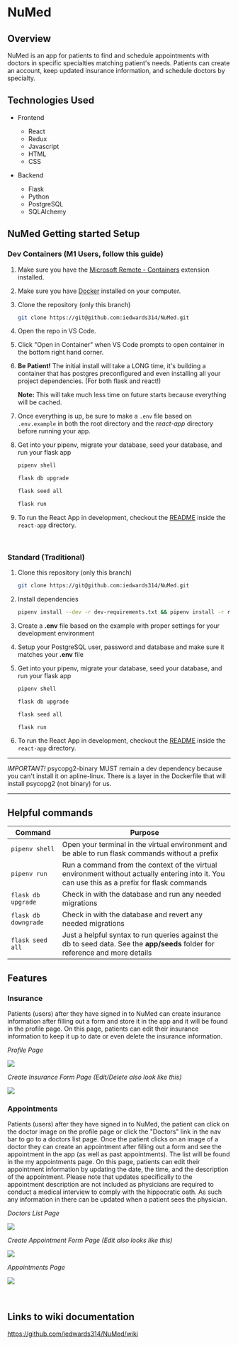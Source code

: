 # NuMed

## Overview
NuMed is an app for patients to find and schedule appointments with doctors in specific specialties matching patient's needs. Patients can create an account, keep updated insurance information, and schedule doctors by specialty.

## Technologies Used
- Frontend
  - React
  - Redux
  - Javascript
  - HTML
  - CSS

- Backend
  - Flask
  - Python
  - PostgreSQL
  - SQLAlchemy

## NuMed Getting started Setup
### Dev Containers (M1 Users, follow this guide)

1. Make sure you have the [Microsoft Remote - Containers](https://marketplace.visualstudio.com/items?itemName=ms-vscode-remote.remote-containers) extension installed.
2. Make sure you have [Docker](https://www.docker.com/products/docker-desktop/) installed on your computer.
3. Clone the repository (only this branch)
   ```bash
   git clone https://git@github.com:iedwards314/NuMed.git
   ```
4. Open the repo in VS Code.
5. Click "Open in Container" when VS Code prompts to open container in the bottom right hand corner.
6. **Be Patient!** The initial install will take a LONG time, it's building a container that has postgres preconfigured and even installing all your project dependencies. (For both flask and react!)

   **Note:** This will take much less time on future starts because everything will be cached.

7. Once everything is up, be sure to make a `.env` file based on `.env.example` in both the root directory and the *react-app* directory before running your app.

8. Get into your pipenv, migrate your database, seed your database, and run your flask app

   ```bash
   pipenv shell
   ```

   ```bash
   flask db upgrade
   ```

   ```bash
   flask seed all
   ```

   ```bash
   flask run
   ```

9. To run the React App in development, checkout the [README](./react-app/README.md) inside the `react-app` directory.

<br>

### Standard (Traditional)

1. Clone this repository (only this branch)

   ```bash
   git clone https://git@github.com:iedwards314/NuMed.git
   ```

2. Install dependencies

      ```bash
      pipenv install --dev -r dev-requirements.txt && pipenv install -r requirements.txt
      ```

3. Create a **.env** file based on the example with proper settings for your
   development environment
4. Setup your PostgreSQL user, password and database and make sure it matches your **.env** file

5. Get into your pipenv, migrate your database, seed your database, and run your flask app

   ```bash
   pipenv shell
   ```

   ```bash
   flask db upgrade
   ```

   ```bash
   flask seed all
   ```

   ```bash
   flask run
   ```

6. To run the React App in development, checkout the [README](./react-app/README.md) inside the `react-app` directory.

***


*IMPORTANT!*
   psycopg2-binary MUST remain a dev dependency because you can't install it on apline-linux.
   There is a layer in the Dockerfile that will install psycopg2 (not binary) for us.
***

## Helpful commands
|    Command            |    Purpose    |
| -------------         | ------------- |
| `pipenv shell`        | Open your terminal in the virtual environment and be able to run flask commands without a prefix |
| `pipenv run`          | Run a command from the context of the virtual environment without actually entering into it. You can use this as a prefix for flask commands  |
| `flask db upgrade`    | Check in with the database and run any needed migrations  |
| `flask db downgrade`  | Check in with the database and revert any needed migrations  |
| `flask seed all`      | Just a helpful syntax to run queries against the db to seed data. See the **app/seeds** folder for reference and more details |

## Features

### Insurance
Patients (users) after they have signed in to NuMed can create insurance information after filling out a form and store it in the app and it will be found in the profile page. On this page, patients can edit their insurance information to keep it up to date or even delete the insurance information.

*Profile Page*

![](Screenshots/ProfilePage.png)

*Create Insurance Form Page (Edit/Delete also look like this)*

![](Screenshots/InsuranceFormPage.png)

### Appointments
Patients (users) after they have signed in to NuMed, the patient can click on the doctor image on the profile page or click the "Doctors" link in the nav bar to go to a doctors list page. Once the patient clicks on an image of a doctor they can create an appointment after filling out a form and see the appointment in the app (as well as past appointments). The list will be found in the my appointments page. On this page, patients can edit their appointment information by updating the date, the time, and the description of the appointment. Please note that updates specifically to the appointment description are not included as physicians are required to conduct a medical interview to comply with the hippocratic oath. As such any information in there can be updated when a patient sees the physician.

*Doctors List Page*

![](Screenshots/DoctorsListPage.png)

*Create Appointment Form Page (Edit also looks like this)*

![](Screenshots/CreateAppointmentForm.png)

*Appointments Page*

![](Screenshots/AppointmentsList.png)

<br>

## Links to wiki documentation
https://github.com/iedwards314/NuMed/wiki
